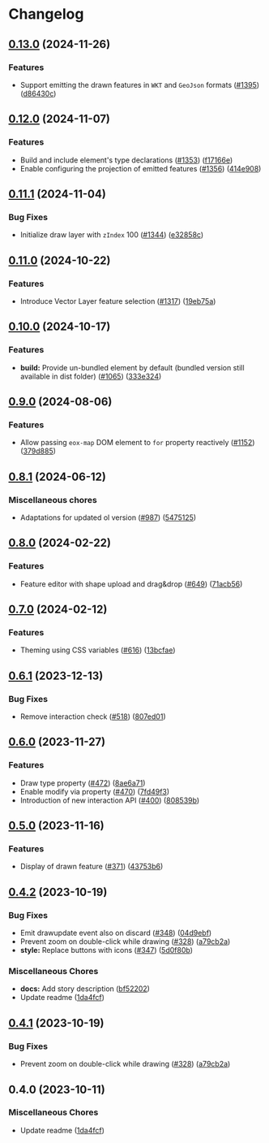 # Changelog

## [0.13.0](https://github.com/EOX-A/EOxElements/compare/drawtools-v0.12.0...drawtools-v0.13.0) (2024-11-26)


### Features

* Support emitting the drawn features in `WKT` and `GeoJson` formats ([#1395](https://github.com/EOX-A/EOxElements/issues/1395)) ([d86430c](https://github.com/EOX-A/EOxElements/commit/d86430c1560e669227939482cc25b22ca73d30ca))

## [0.12.0](https://github.com/EOX-A/EOxElements/compare/drawtools-v0.11.1...drawtools-v0.12.0) (2024-11-07)


### Features

* Build and include element's type declarations ([#1353](https://github.com/EOX-A/EOxElements/issues/1353)) ([f17166e](https://github.com/EOX-A/EOxElements/commit/f17166e292ce546a2ff45433a05248330eb63713))
* Enable configuring the projection of emitted features ([#1356](https://github.com/EOX-A/EOxElements/issues/1356)) ([414e908](https://github.com/EOX-A/EOxElements/commit/414e9087240a2ebb4d6d8347f5f540e0d2c69eac))

## [0.11.1](https://github.com/EOX-A/EOxElements/compare/drawtools-v0.11.0...drawtools-v0.11.1) (2024-11-04)


### Bug Fixes

* Initialize draw layer with `zIndex` 100 ([#1344](https://github.com/EOX-A/EOxElements/issues/1344)) ([e32858c](https://github.com/EOX-A/EOxElements/commit/e32858c6abb724fa4bd0cd66edf5de54956ff96a))

## [0.11.0](https://github.com/EOX-A/EOxElements/compare/drawtools-v0.10.0...drawtools-v0.11.0) (2024-10-22)


### Features

* Introduce Vector Layer feature selection ([#1317](https://github.com/EOX-A/EOxElements/issues/1317)) ([19eb75a](https://github.com/EOX-A/EOxElements/commit/19eb75a71f1e17aec03c0346eee4b4a322483711))

## [0.10.0](https://github.com/EOX-A/EOxElements/compare/drawtools-v0.9.0...drawtools-v0.10.0) (2024-10-17)


### Features

* **build:** Provide un-bundled element by default (bundled version still available in dist folder) ([#1065](https://github.com/EOX-A/EOxElements/issues/1065)) ([333e324](https://github.com/EOX-A/EOxElements/commit/333e324def0354992fadd4640fc2ee9b72a545b4))

## [0.9.0](https://github.com/EOX-A/EOxElements/compare/drawtools-v0.8.1...drawtools-v0.9.0) (2024-08-06)


### Features

* Allow passing `eox-map` DOM element to `for` property reactively ([#1152](https://github.com/EOX-A/EOxElements/issues/1152)) ([379d885](https://github.com/EOX-A/EOxElements/commit/379d885ddf14980e6b861172fbd066df36bf152d))

## [0.8.1](https://github.com/EOX-A/EOxElements/compare/drawtools-v0.8.0...drawtools-v0.8.1) (2024-06-12)


### Miscellaneous chores

* Adaptations for updated ol version ([#987](https://github.com/EOX-A/EOxElements/issues/987)) ([5475125](https://github.com/EOX-A/EOxElements/commit/5475125ae7e280550f8ab90e18cad011d478579e))

## [0.8.0](https://github.com/EOX-A/EOxElements/compare/drawtools-v0.7.0...drawtools-v0.8.0) (2024-02-22)


### Features

* Feature editor with shape upload and drag&drop ([#649](https://github.com/EOX-A/EOxElements/issues/649)) ([71acb56](https://github.com/EOX-A/EOxElements/commit/71acb560fa99a15688519af0256e6c8c4a2882da))

## [0.7.0](https://github.com/EOX-A/EOxElements/compare/drawtools-v0.6.1...drawtools-v0.7.0) (2024-02-12)


### Features

* Theming using CSS variables ([#616](https://github.com/EOX-A/EOxElements/issues/616)) ([13bcfae](https://github.com/EOX-A/EOxElements/commit/13bcfaee1ef58764f8f0337bc580317b700201af))

## [0.6.1](https://github.com/EOX-A/EOxElements/compare/drawtools-v0.6.0...drawtools-v0.6.1) (2023-12-13)


### Bug Fixes

* Remove interaction check ([#518](https://github.com/EOX-A/EOxElements/issues/518)) ([807ed01](https://github.com/EOX-A/EOxElements/commit/807ed010fdf248d6cab30952fc42df664a39d3b9))

## [0.6.0](https://github.com/EOX-A/EOxElements/compare/drawtools-v0.5.0...drawtools-v0.6.0) (2023-11-27)


### Features

* Draw type property ([#472](https://github.com/EOX-A/EOxElements/issues/472)) ([8ae6a71](https://github.com/EOX-A/EOxElements/commit/8ae6a7152828b2c0c5bb49165c946fd248b1465d))
* Enable modify via property ([#470](https://github.com/EOX-A/EOxElements/issues/470)) ([7fd49f3](https://github.com/EOX-A/EOxElements/commit/7fd49f36bb3b46e0b7d9113cb4821ac67e4362a0))
* Introduction of new interaction API ([#400](https://github.com/EOX-A/EOxElements/issues/400)) ([808539b](https://github.com/EOX-A/EOxElements/commit/808539b5846b6ac010e3bd7686c0aaf1c5c86cf9))

## [0.5.0](https://github.com/EOX-A/EOxElements/compare/drawtools-v0.4.2...drawtools-v0.5.0) (2023-11-16)


### Features

* Display of drawn feature ([#371](https://github.com/EOX-A/EOxElements/issues/371)) ([43753b6](https://github.com/EOX-A/EOxElements/commit/43753b6e24fd799cc71fa1c41a71df37ca50608e))

## [0.4.2](https://github.com/EOX-A/EOxElements/compare/drawtools-v0.4.1...drawtools-v0.4.2) (2023-10-19)


### Bug Fixes

* Emit drawupdate event also on discard ([#348](https://github.com/EOX-A/EOxElements/issues/348)) ([04d9ebf](https://github.com/EOX-A/EOxElements/commit/04d9ebf1f086f38a2d1b6d08387142ce5651a0f0))
* Prevent zoom on double-click while drawing ([#328](https://github.com/EOX-A/EOxElements/issues/328)) ([a79cb2a](https://github.com/EOX-A/EOxElements/commit/a79cb2a16959f5d43469ae0134402f79ee9c3a3c))
* **style:** Replace buttons with icons ([#347](https://github.com/EOX-A/EOxElements/issues/347)) ([5d0f80b](https://github.com/EOX-A/EOxElements/commit/5d0f80b5806e55e302bcc44c37f10e0088b5842d))


### Miscellaneous Chores

* **docs:** Add story description ([bf52202](https://github.com/EOX-A/EOxElements/commit/bf522028075a7861c82cba02ce9838edec735ae4))
* Update readme ([1da4fcf](https://github.com/EOX-A/EOxElements/commit/1da4fcf655ddfc769035d680f93940629f7eabc3))

## [0.4.1](https://github.com/EOX-A/EOxElements/compare/drawtools-v0.4.0...drawtools-v0.4.1) (2023-10-19)


### Bug Fixes

* Prevent zoom on double-click while drawing ([#328](https://github.com/EOX-A/EOxElements/issues/328)) ([a79cb2a](https://github.com/EOX-A/EOxElements/commit/a79cb2a16959f5d43469ae0134402f79ee9c3a3c))

## 0.4.0 (2023-10-11)

### Miscellaneous Chores

- Update readme ([1da4fcf](https://github.com/EOX-A/EOxElements/commit/1da4fcf655ddfc769035d680f93940629f7eabc3))
